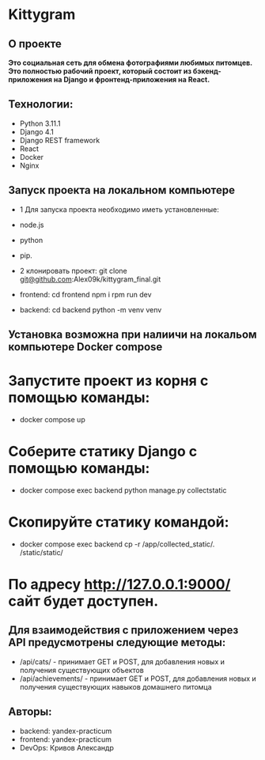 # Kittygram

## О проекте
**Это социальная сеть для обмена фотографиями любимых питомцев. Это полностью рабочий проект, который состоит из бэкенд-приложения на Django и фронтенд-приложения на React.**

## Технологии:
- Python 3.11.1 
- Django 4.1 
- Django REST framework 
- React 
- Docker 
- Nginx

## Запуск проекта на локальном компьютере

- 1 Для запуска проекта необходимо иметь установленные: 
- node.js 
- python 
- pip.

- 2 клонировать проект: git clone git@github.com:Alex09k/kittygram_final.git 
- frontend: cd frontend npm i rpm run dev
- backend: cd backend python -m venv venv


## Установка возможна при налиичи на локальом компьютере Docker compose

# Запустите проект из корня с помощью команды:
- docker compose up

# Соберите статику Django с помощью команды:
- docker compose exec backend python manage.py collectstatic

# Скопируйте статику командой:
- docker compose exec backend cp -r /app/collected_static/. /static/static/

# По адресу http://127.0.0.1:9000/ сайт будет доступен.
 
 ## Для взаимодействия с приложением через API предусмотрены следующие методы:

- /api/cats/ - принимает GET и POST, для добавления новых и получения существующих объектов
- /api/achievements/ - принимает GET и POST, для добавления новых и получения существующих навыков домашнего питомца
## Авторы:
- backend: yandex-practicum
- frontend: yandex-practicum
- DevOps: Кривов Александр
